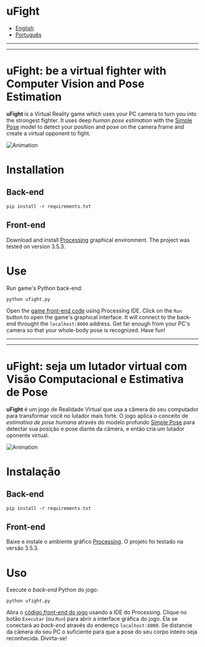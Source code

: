 # uFight

* [English](#ufight-be-a-virtual-fighter-with-computer-vision-and-pose-estimation)
* [Português](#ufight-seja-um-lutador-virtual-com-visão-computacional-e-estimativa-de-pose)
  
___
___
  
# uFight: be a virtual fighter with Computer Vision and Pose Estimation

**uFight** is a Virtual Reality game which uses your PC camera to turn you into the strongest fighter. It uses deep *human pose estimation* with the [Simple Pose](https://github.com/robertklee/COCO-Human-Pose) model to detect your position and pose on the camera frame and create a virtual opponent to fight.

![Animation](../video/animation.gif)

# Installation

## Back-end

`pip install -r requirements.txt`

## Front-end

Download and install [Processing](https://processing.org/download) graphical environment. The project was tested on version 3.5.3.

# Use

Run game's Python back-end:

`python ufight.py`

Open the [game front-end code](game/game.pde) using Processing IDE. Click on the `Run` button to open the game's graphical interface. It will connect to the back-end throught the `localhost:8000` address. Get far enough from your PC's camera so that your whole-body pose is recognized. Have fun!

___
___

# uFight: seja um lutador virtual com Visão Computacional e Estimativa de Pose

**uFight** é um jogo de Realidade Virtual que usa a câmera do seu computador para transformar você no lutador mais forte. O jogo aplica o conceito de *estimativa de pose humana* através do modelo profundo [Simple Pose](https://github.com/robertklee/COCO-Human-Pose) para detectar sua posição e pose diante da câmera, e então cria um lutador oponente virtual.

![Animation](../video/animation.gif)

# Instalação

## Back-end

`pip install -r requirements.txt`

## Front-end

Baixe e instale o ambiente gráfico [Processing](https://processing.org/download). O projeto foi testado na versão 3.5.3.

# Uso

Execute o *back-end* Python do jogo:

`python ufight.py`

Abra o [código *front-end* do jogo](game/game.pde) usando a IDE do Processing. Clique no botão `Executar` (ou *`Run`*) para abrir a interface gráfica do jogo. Ela se conectará ao *back-end* através do endereço `localhost:8000`. Se distancie da câmera do seu PC o suficiente para que a pose do seu corpo inteiro seja reconhecida. Divirta-se!